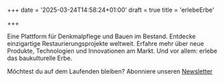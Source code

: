+++
date = '2025-03-24T14:58:24+01:00'
draft = true
title = 'erlebeErbe'

+++

Eine Plattform für Denkmalpflege und Bauen im Bestand. Entdecke einzigartige Restaurierungsprojekte weltweit. Erfahre mehr über neue Produkte, Technologien und Innovationen am Markt. Und vor allem: erlebe das baukulturelle Erbe.

<p class="newsletter-link">Möchtest du auf dem Laufenden bleiben? Abonniere unseren <a href="https://stats.sender.net/forms/aADOgl/view">Newsletter</a></p>